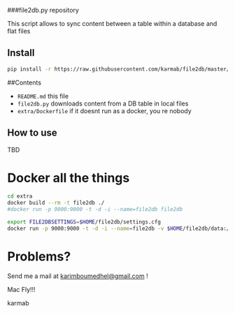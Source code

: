 ###file2db.py repository

This script allows to sync content between a table within a database and flat files

## Install

```bash
pip install -r https://raw.githubusercontent.com/karmab/file2db/master/requirements.txt
```

##Contents

-    `README.md` this file
-    `file2db.py`  downloads content from a DB table in local files
-    `extra/Dockerfile`  if it doesnt run as a docker, you re nobody

## How to use

TBD


# Docker all the things

```bash
cd extra
docker build --rm -t file2db ./
#docker run -p 9000:9000 -t -d -i --name=file2db file2db

export FILE2DBSETTINGS=$HOME/file2db/settings.cfg
docker run -p 9000:9000 -t -d -i --name=file2db -v $HOME/file2db/data:/opt/file2db/data -v $HOME/file2db/settings.cfg:/opt/file2db/settings.cfg file2db
```

# Problems?

Send me a mail at [karimboumedhel@gmail.com](mailto:karimboumedhel@gmail.com) !

Mac Fly!!!

karmab
